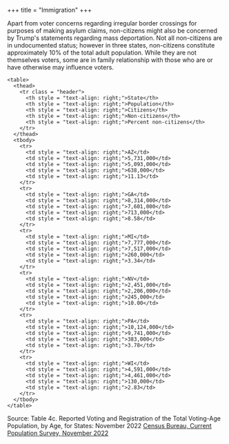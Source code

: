 +++
title = "Immigration"
+++


Apart from voter concerns regarding irregular border crossings for purposes of making asylum claims, non-citizens might also be concerned by Trump's statements regarding mass deportation. Not all non-citizens are in undocumented status; however in three states, non-citizens constitute approximately 10% of the total adult population. While they are not themselves voters, some are in family relationship with those who are or have otherwise may influence voters.

~~~
<table>
  <thead>
    <tr class = "header">
      <th style = "text-align: right;">State</th>
      <th style = "text-align: right;">Population</th>
      <th style = "text-align: right;">Citizens</th>
      <th style = "text-align: right;">Non-citizens</th>
      <th style = "text-align: right;">Percent non-citizens</th>
    </tr>
  </thead>
  <tbody>
    <tr>
      <td style = "text-align: right;">AZ</td>
      <td style = "text-align: right;">5,731,000</td>
      <td style = "text-align: right;">5,093,000</td>
      <td style = "text-align: right;">638,000</td>
      <td style = "text-align: right;">11.13</td>
    </tr>
    <tr>
      <td style = "text-align: right;">GA</td>
      <td style = "text-align: right;">8,314,000</td>
      <td style = "text-align: right;">7,601,000</td>
      <td style = "text-align: right;">713,000</td>
      <td style = "text-align: right;">8.58</td>
    </tr>
    <tr>
      <td style = "text-align: right;">MI</td>
      <td style = "text-align: right;">7,777,000</td>
      <td style = "text-align: right;">7,517,000</td>
      <td style = "text-align: right;">260,000</td>
      <td style = "text-align: right;">3.34</td>
    </tr>
    <tr>
      <td style = "text-align: right;">NV</td>
      <td style = "text-align: right;">2,451,000</td>
      <td style = "text-align: right;">2,206,000</td>
      <td style = "text-align: right;">245,000</td>
      <td style = "text-align: right;">10.00</td>
    </tr>
    <tr>
      <td style = "text-align: right;">PA</td>
      <td style = "text-align: right;">10,124,000</td>
      <td style = "text-align: right;">9,741,000</td>
      <td style = "text-align: right;">383,000</td>
      <td style = "text-align: right;">3.78</td>
    </tr>
    <tr>
      <td style = "text-align: right;">WI</td>
      <td style = "text-align: right;">4,591,000</td>
      <td style = "text-align: right;">4,461,000</td>
      <td style = "text-align: right;">130,000</td>
      <td style = "text-align: right;">2.83</td>
    </tr>
  </tbody>
</table>
~~~

Source: Table 4c. Reported Voting and Registration of the Total Voting-Age Population, by Age, for States: November 2022 [Census Bureau, Current Population Survey, November 2022](https://www.census.gov/data/tables/time-series/demo/voting-and-registration/p20-586.html)